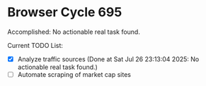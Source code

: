 # Browser Cycle 695

Accomplished: No actionable real task found.

Current TODO List:

- [x] Analyze traffic sources  (Done at Sat Jul 26 23:13:04 2025: No actionable real task found.)
- [ ] Automate scraping of market cap sites